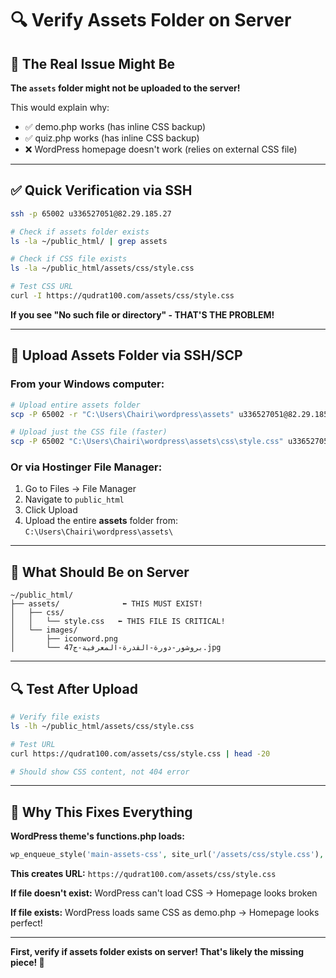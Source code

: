 # 🔍 Verify Assets Folder on Server

## 🎯 The Real Issue Might Be

**The `assets` folder might not be uploaded to the server!**

This would explain why:
- ✅ demo.php works (has inline CSS backup)
- ✅ quiz.php works (has inline CSS backup)
- ❌ WordPress homepage doesn't work (relies on external CSS file)

---

## ✅ Quick Verification via SSH

```bash
ssh -p 65002 u336527051@82.29.185.27

# Check if assets folder exists
ls -la ~/public_html/ | grep assets

# Check if CSS file exists
ls -la ~/public_html/assets/css/style.css

# Test CSS URL
curl -I https://qudrat100.com/assets/css/style.css
```

**If you see "No such file or directory" - THAT'S THE PROBLEM!**

---

## 🚀 Upload Assets Folder via SSH/SCP

### From your Windows computer:

```bash
# Upload entire assets folder
scp -P 65002 -r "C:\Users\Chairi\wordpress\assets" u336527051@82.29.185.27:~/public_html/

# Upload just the CSS file (faster)
scp -P 65002 "C:\Users\Chairi\wordpress\assets\css\style.css" u336527051@82.29.185.27:~/public_html/assets/css/
```

### Or via Hostinger File Manager:
1. Go to Files → File Manager
2. Navigate to `public_html`
3. Click Upload
4. Upload the entire **assets** folder from:
   `C:\Users\Chairi\wordpress\assets\`

---

## 📂 What Should Be on Server

```
~/public_html/
├── assets/              ⬅️ THIS MUST EXIST!
│   ├── css/
│   │   └── style.css   ⬅️ THIS FILE IS CRITICAL!
│   └── images/
│       ├── iconword.png
│       └── بروشور-دورة-القدرة-المعرفية-ج47.jpg
```

---

## 🔍 Test After Upload

```bash
# Verify file exists
ls -lh ~/public_html/assets/css/style.css

# Test URL
curl https://qudrat100.com/assets/css/style.css | head -20

# Should show CSS content, not 404 error
```

---

## 🎯 Why This Fixes Everything

**WordPress theme's functions.php loads:**
```php
wp_enqueue_style('main-assets-css', site_url('/assets/css/style.css'), array(), '2.0');
```

**This creates URL:** `https://qudrat100.com/assets/css/style.css`

**If file doesn't exist:** WordPress can't load CSS → Homepage looks broken

**If file exists:** WordPress loads same CSS as demo.php → Homepage looks perfect!

---

**First, verify if assets folder exists on server! That's likely the missing piece! 🎯**